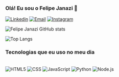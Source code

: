 ### Olá! Eu sou o Felipe Janazi 👋

[![Linkedin](https://img.shields.io/badge/LinkedIn-0077B5?style=for-the-badge&logo=linkedin&logoColor=white)](https://www.linkedin.com/in/felipe-janazi-6443002b2/)  [![Email](https://img.shields.io/badge/Gmail-D14836?style=for-the-badge&logo=gmail&logoColor=white)](mailto:felipe.janazi@sptech.school)    [![Instagram](https://img.shields.io/badge/Instagram-E4405F?style=for-the-badge&logo=instagram&logoColor=white)](https://www.instagram.com/janazi__/)

  
![Felipe Janazi GitHub stats](https://github-readme-stats.vercel.app/api?username=Felipe-Janazi&show_icons=true&theme=dracula)    

![Top Langs](https://github-readme-stats.vercel.app/api/top-langs/?username=Felipe-Janazi&layout=compact&theme=dracula)


### Tecnologias que eu uso no meu dia

<div style="display:inline_block"> <br>
  <img align="center" alt="HTML5" src="https://img.shields.io/badge/HTML5-E34F26?style=for-the-badge&logo=html5&logoColor=white" >
  <img align="center" alt="CSS" src="https://img.shields.io/badge/CSS3-1572B6?style=for-the-badge&logo=css3&logoColor=white" >
  <img align="center" alt="JavaScript" src="https://img.shields.io/badge/JavaScript-323330?style=for-the-badge&logo=javascript&logoColor=F7DF1E" >
  <img align="center" alt="Python" src="https://img.shields.io/badge/Python-3776AB?style=for-the-badge&logo=python&logoColor=white" >
  <img align="center" alt="Node.js" src="https://img.shields.io/badge/Node.js-43853D?style=for-the-badge&logo=node.js&logoColor=white" >  
</div>
